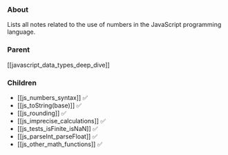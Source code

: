 ### About
Lists all notes related to the use of numbers in the JavaScript programming language.

### Parent
[[javascript_data_types_deep_dive]]

### Children
- [[js_numbers_syntax]] ✅
- [[js_toString(base)]] ✅
- [[js_rounding]] ✅
- [[js_imprecise_calculations]] ✅
- [[js_tests_isFinite_isNaN]] ✅
- [[js_parseInt_parseFloat]] ✅
- [[js_other_math_functions]] ✅
